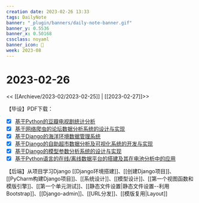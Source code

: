 ```yaml
---
creation date: 2023-02-26 13:33
tags: DailyNote
banner: "_plugin/banners/daily-note-banner.gif"
banner_y: 0.5536
banner_x: 0.50168
cssclass: noyaml
banner_icon: 💌
week: 2023-08
---
```


# 2023-02-26

<< [[Archieve/2023-02/2023-02-25]] | [[2023-02-27]]>>


【毕设】PDF下载：
- [x] [基于Python的豆瓣电视剧统计分析](https://search.cn-ki.net/doc_detail?uid=a635d7fc-4b0b-4dfe-a840-9be2abd06e07)
- [x] [基于网络爬虫的论坛数据分析系统的设计与实现](https://search.cn-ki.net/doc_detail?uid=2ad3f732-c8ab-4980-944e-4f2837d6551f)
- [x] [基于Django的海洋环境数据管理系统](https://search.cn-ki.net/doc_detail?uid=a2d558f0-0e14-4635-b024-4834ed4e656a)
- [x] [基于Django的自助超市数据分析及可视化系统的开发与实现](https://search.cn-ki.net/doc_detail?uid=a3ac1c10-1c7e-48c0-b1b5-3af05cec575d)
- [x] [基于Django的模型参数分析系统的设计与实现](https://search.cn-ki.net/doc_detail?uid=fe7eba86-e5f5-4dfc-bc21-9ddca4d68942)
- [x] [基于Python语言的在线/离线数据平台的搭建及其在电池分析中的应用](https://search.cn-ki.net/doc_detail?uid=bb286b3c-dc1a-4415-bb10-d2b5d68cc205)

【后端】从项目学习Django
[[Django环境搭建]]、[[创建Django项目]]、[[PyCharm构建Django项目]]、[[系统设计]]、[[模型设计]]、[[第一个视图函数和模版引擎]]、[[第一个单元测试]]、[[静态文件设置|静态文件设置--利用Bootstrap]]、[[Django-admin]]、[[URL分发]]、[[模版复用|Layout]]

